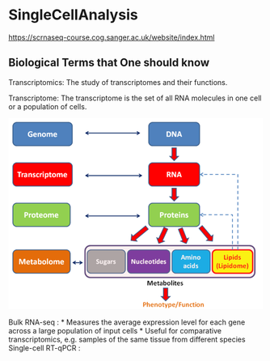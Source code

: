 # SingleCellAnalysis

https://scrnaseq-course.cog.sanger.ac.uk/website/index.html

## Biological Terms that One should know
Transcriptomics: The study of transcriptomes and their functions.

Transcriptome: The transcriptome is the set of all RNA molecules in one cell or a population of cells. 

![Examples](images/G_schem.png)

Bulk RNA-seq : 
	* Measures the average expression level for each gene across a large population of input cells
	* Useful for comparative transcriptomics, e.g. samples of the same tissue from different species
Single-cell RT-qPCR :
